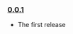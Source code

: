 ### [0.0.1](https://github.com/danieledler/network-rendering/releases/tag/v0.0.1)

- The first release
